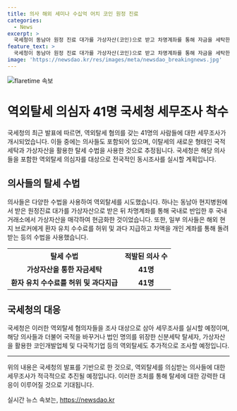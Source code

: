 ```yaml
---
title: 의사 해외 세미나 수십억 어치 코인 원정 진료
categories:
  - News
excerpt: >
  국세청이 동남아 원정 진료 대가를 가상자산(코인)으로 받고 차명계좌를 통해 자금을 세탁한 의사 등 역외탈세 혐의자 41명에 대해 세무조사를 착수한다고 밝혔다. 특히 성형외과 의사인 A씨는 원정진료 대가를 가상자산으로 받아 국내로 반입한 후 현금으로 세탁하는 등 치밀한 방법을 사용했다. 이와 함께 해외 현지 브로커에게 환자 유치 수수료를 허위로 받는 등의 사례가 발갱되고 있다. 국세청은 해당 사례뿐만 아니라 역외탈세로 수익을 은닉한 다른 개인과 기업들에 대한 조사도 진행하고 있다.
feature_text: >
  국세청이 동남아 원정 진료 대가를 가상자산(코인)으로 받고 차명계좌를 통해 자금을 세탁한 의사 등 역외탈세 혐의자 41명에 대해 세무조사를 착수한다고 밝혔다. 특히 성형외과 의사인 A씨는 원정진료 대가를 가상자산으로 받아 국내로 반입한 후 현금으로 세탁하는 등 치밀한 방법을 사용했다. 이와 함께 해외 현지 브로커에게 환자 유치 수수료를 허위로 받는 등의 사례가 발갱되고 있다. 국세청은 해당 사례뿐만 아니라 역외탈세로 수익을 은닉한 다른 개인과 기업들에 대한 조사도 진행하고 있다.
image: 'https://newsdao.kr/res/images/meta/newsdao_breakingnews.jpg'
---
```


<p><img src="https://newsdao.kr/res/images/meta/newsdao_breakingnews.jpg" alt="flaretime 속보" /></p>

<h1>역외탈세 의심자 41명 국세청 세무조사 착수</h1>

<p data-ke-size="size16">국세청의 최근 발표에 따르면, 역외탈세 혐의를 갖는 41명의 사람들에 대한 세무조사가 개시되었습니다. 이들 중에는 의사들도 포함되어 있으며, 이탈세의 새로운 형태인 국적세탁과 가상자산을 활용한 탈세 수법을 사용한 것으로 추정됩니다. 국세청은 해당 의사들을 포함한 역외탈세 의심자를 대상으로 전국적인 동시조사를 실시할 계획입니다.</p>

<h2>의사들의 탈세 수법</h2>

<p data-ke-size="size16">의사들은 다양한 수법을 사용하여 역외탈세를 시도했습니다. 하나는 동남아 현지병원에서 받은 원정진료 대가를 가상자산으로 받은 뒤 차명계좌를 통해 국내로 반입한 후 국내거래소에서 가상자산을 매각하여 현금화한 것이었습니다. 또한, 일부 의사들은 해외 현지 브로커에게 환자 유치 수수료를 허위 및 과다 지급하고 차액을 개인 계좌를 통해 돌려받는 등의 수법을 사용했습니다.</p>

<table>
    <tr>
        <th>탈세 수법</th>
        <th>적발된 의사 수</th>
    </tr>
    <tr>
        <td style="text-align: center; height: 17px;"><b>가상자산을 통한 자금세탁</b></td>
        <td style="text-align: center; height: 17px;"><b>41명</b></td>
    </tr>
    <tr>
        <td style="text-align: center; height: 17px;"><b>환자 유치 수수료를 허위 및 과다지급</b></td>
        <td style="text-align: center; height: 17px;"><b>41명</b></td>
    </tr>
</table>

<h2>국세청의 대응</h2>

<p data-ke-size="size16">국세청은 이러한 역외탈세 혐의자들을 조사 대상으로 삼아 세무조사를 실시할 예정이며,  해당 의사들과 더불어 국적을 바꾸거나 법인 명의를 위장한 신분세탁 탈세자, 가상자산을 활용한 코인개발업체 및 다국적기업 등의 역외탈세도 추가적으로 조사할 예정입니다.</p>

<hr>

<p data-ke-size="size16">위의 내용은 국세청의 발표를 기반으로 한 것으로, 역외탈세를 의심받는 의사들에 대한 세무조사가 적극적으로 추진될 예정입니다. 이러한 조처를 통해 탈세에 대한 강력한 대응이 이루어질 것으로 기대됩니다.</p>
실시간 뉴스 속보는, <a href="https://newsdao.kr" rel="dofollow">https://newsdao.kr</a>


